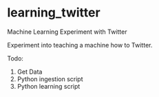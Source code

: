 # learning_twitter
Machine Learning Experiment with Twitter

Experiment into teaching a machine how to Twitter. 

Todo:
1. Get Data
2. Python ingestion script
3. Python learning script
